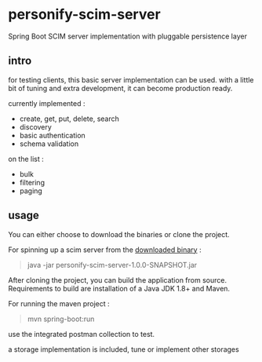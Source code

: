 # personify-scim-server

Spring Boot SCIM server implementation with pluggable persistence layer

## intro

for testing clients, this basic server implementation can be used.
with a little bit of tuning and extra development, it can become production ready.

currently implemented :

- create, get, put, delete, search
- discovery
- basic authentication
- schema validation

on the list :

- bulk
- filtering
- paging



## usage

You can either choose to download the binaries or clone the project.

For spinning up a scim server from the [downloaded binary](https://bitbucket.org/wouter29/personify-scim-server/downloads/) : 

> java -jar personify-scim-server-1.0.0-SNAPSHOT.jar

After cloning the project, you can build the application from source.
Requirements to build are installation of a Java JDK 1.8+ and Maven.

For running the maven project :

> mvn spring-boot:run





use the integrated postman collection to test.

a storage implementation is included, tune or implement other storages
